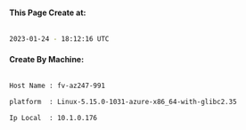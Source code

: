 
   
#### This Page Create at:

```bash

2023-01-24 - 18:12:16 UTC

```

#### Create By Machine:

```bash

Host Name : fv-az247-991

platform  : Linux-5.15.0-1031-azure-x86_64-with-glibc2.35

Ip Local  : 10.1.0.176

```


